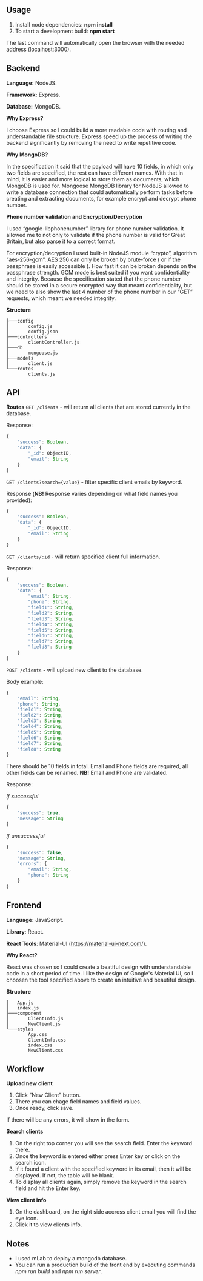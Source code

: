 ## Usage
1) Install node dependencies: **npm install**
2) To start a development build: **npm start**

The last command will automatically open the browser with the needed address (localhost:3000).

## Backend

**Language:** NodeJS. 

**Framework:** Express.

**Database:** MongoDB.

**Why Express?**

I choose Express so I could build a more readable code with routing and understandable file structure. Express speed up the process of writing the backend significantly by removing the need to write repetitive code.

**Why MongoDB?**

In the specification it said that the payload will have 10 fields, in which only two fields are specified, the rest can have different names. With that in mind, it is easier and more logical to store them as documents, which MongoDB is used for. Mongoose MongoDB library for NodeJS allowed to write a database connection that could automatically perform tasks before creating and extracting documents, for example encrypt and decrypt phone number.

**Phone number validation and Encryption/Decryption**

I used “google-libphonenumber” library for phone number validation. It allowed me to not only to validate if the phone number is valid for Great Britain, but also parse it to a correct format.

For encryption/decryption I used built-in NodeJS module “crypto”, algorithm “aes-256-gcm”. AES 256 can only be broken by brute-force ( or if the passphrase is easily accessible ). How fast it can be broken depends on the passphrase strength. GCM mode is best suited if you want confidentiality and integrity. Because the specification stated that the phone number should be stored in a secure encrypted way that meant confidentiality, but we need to also show the last 4 number of the phone number in our “GET” requests, which meant we needed integrity.

**Structure**
```
├───config
│       config.js
│       config.json
├───controllers
│       clientController.js
├───db
│       mongoose.js
├───models
│       client.js
└───routes
        clients.js
```

## API
**Routes**
`GET /clients` - will return all clients that are stored currently in the database.

Response:
```javascript
{
    "success": Boolean,
    "data": {
        "_id": ObjectID,
        "email": String
    }
}
```

`GET /clients?search={value}` - filter specific client emails by keyword.

Response (**NB!** Response varies depending on what field names you provided):
```javascript
{
    "success": Boolean,
    "data": {
        "_id": ObjectID,
        "email": String
    }
}
```
`GET /clients/:id` - will return specified client full information.

Response:
```javascript
{
    "success": Boolean,
    "data": {
        "email": String,
        "phone": String,
        "field1": String,
        "field2": String,
        "field3": String,
        "field4": String,
        "field5": String,
        "field6": String,
        "field7": String,
        "field8": String
    }
}
```

`POST /clients` - will upload new client to the database.

Body example:
```javascript
{
    "email": String,
    "phone": String,
    "field1": String,
    "field2": String,
    "field3": String,
    "field4": String,
    "field5": String,
    "field6": String,
    "field7": String,
    "field8": String
}
```
There should be 10 fields in total. Email and Phone fields are required, all other fields can be renamed. **NB!** Email and Phone are validated.

Response:

*If successful*
```javascript
{
    "success": true,
    "message": String
}
```

*If unsuccessful*
```javascript
{
    "success": false,
    "message": String,
    "errors": {
        "email": String,
        "phone": String
    }
}
```

## Frontend

**Language:** JavaScript.

**Library**: React.

**React Tools**: Material-UI (https://material-ui-next.com/).

**Why React?**

React was chosen so I could create a beatiful design with understandable code in a short period of time. I like the design of Google's Material UI, so I choosen the tool specified above to create an intuitive and beautiful design.

**Structure**
```
│   App.js
│   index.js
├───component
│       ClientInfo.js
│       NewClient.js
└───styles
        App.css
        ClientInfo.css
        index.css
        NewClient.css
```

## Workflow
**Upload new client**
1) Click "New Client" button.
2) There you can chage field names and field values.
3) Once ready, click save.

If there will be any errors, it will show in the form.

**Search clients**
1) On the right top corner you will see the search field. Enter the keyword there.
2) Once the keyword is entered either press Enter key or click on the search icon.
3) If it found a client with the specified keyword in its email, then it will be displayed. If not, the table will be blank.
4) To display all clients again, simply remove the keyword in the search field and hit the Enter key.

**View client info**
1) On the dashboard, on the right side accross client email you will find the eye icon.
2) Click it to view clients info.

## Notes
* I used mLab to deploy a mongodb database.
* You can run a production build of the front end by executing commands *npm run build* and *npm run server*.
